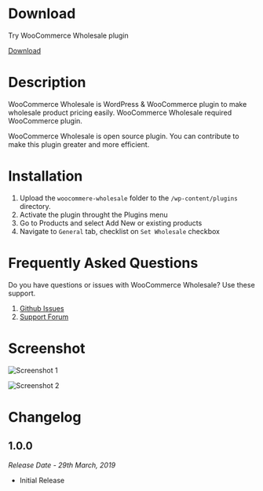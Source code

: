 # Download

Try WooCommerce Wholesale plugin

[Download](https://wordpress.org/plugins/woo-wholesale)

# Description

WooCommerce Wholesale is WordPress & WooCommerce plugin to make wholesale product pricing easily. WooCommerce Wholesale required WooCommerce plugin.

WooCommerce Wholesale is open source plugin. You can contribute to make this plugin greater and more efficient.

# Installation
1. Upload the `woocommere-wholesale` folder to the `/wp-content/plugins` directory.
1. Activate the plugin throught the Plugins menu
1. Go to Products and select Add New or existing products
1. Navigate to `General` tab, checklist on `Set Wholesale` checkbox

# Frequently Asked Questions
Do you have questions or issues with WooCommerce Wholesale? Use these support.
1. [Github Issues](https://github.com/edohartono/woocommerce-wholesale/issues)
1. [Support Forum](https://wordpress.org/support/plugin/woo-wholesale)

# Screenshot
![Screenshot 1](https://ps.w.org/woo-wholesale/assets/screenshot-1.png?rev=2059221)

![Screenshot 2](https://ps.w.org/woo-wholesale/assets/screenshot-2.png?rev=2059221)

# Changelog

## 1.0.0
*Release Date - 29th March, 2019*
* Initial Release



